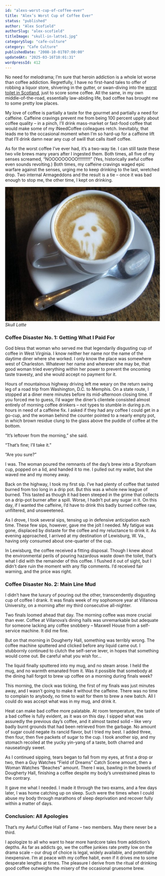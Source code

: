 ```yaml
---
id: "alexs-worst-cup-of-coffee-ever"
title: "Alex’s Worst Cup of Coffee Ever"
status: "published"
author: "Alex Scofield"
authorSlug: "alex-scofield"
titleImage: "skull-in-latte1.jpg"
categorySlug: "cafe-culture"
category: "Cafe Culture"
publishedDate: "2008-10-01T07:00:00"
updatedAt: "2025-03-16T10:01:31"
wordpressId: 412
---
```


No need for melodrama; I’m sure that heroin addiction is a whole lot worse than coffee addiction. Regretfully, I have no first-hand tales to offer of robbing a liquor store, shivering in the gutter, or swan-diving into the [worst toilet in Scotland](https://www.imdb.com/title/tt0117951/), just to score some coffee. All the same, in my own middle-of-the-road, essentially law-abiding life, bad coffee has brought me to some pretty low places.

My love of coffee is partially a taste for the gourmet and partially a need for caffeine. Caffeine cravings prevent me from being 100 percent uppity about coffee quality – in a pinch, I’ll drink mass-market or fast-food coffee that would make some of my INeedCoffee colleagues retch. Inevitably, that leads me to the occasional moment when I’m so hard-up for a caffeine lift that I’ll drink damn near any cup of swill that calls itself coffee.

As for the worst coffee I’ve ever had, it’s a two-way tie. I can still taste these two vile brews many years after I ingested them. Both times, all five of my senses screamed, “NOOOOOOOOO!!!!!!!!!!” (Yes, historically awful coffee even sounds revolting.) Both times, my caffeine cravings waged epic warfare against the senses, urging me to keep drinking to the last, wretched drop. Two internal Armageddons and the result is a tie – once it was bad enough to stop me, the other time, I kept on drinking.

![skull latte art](skull-in-latte1.jpg)  
*Skull Latte*

### Coffee Disaster No. 1: Getting What I Paid For

God bless that woman who served me that legendarily disgusting cup of coffee in West Virginia. I know neither her name nor the name of the daytime diner where she worked. I only know the place was somewhere west of Charleston. Whatever her name and wherever she may be, that good woman tried everything within her power to prevent the oncoming taste travesty, and she would accept no payment for it.

Hours of mountainous highway driving left me weary on the return swing leg of a road trip from Washington, D.C. to Memphis. On a state route, I stopped at a diner mere minutes before its mid-afternoon closing time. If you forced me to guess, I’d wager the diner’s clientele consisted almost entirely of morning coffee drinkers – not types to stumble in during p.m. hours in need of a caffeine fix. I asked if they had any coffee I could get in a go-cup, and the woman behind the counter pointed to a nearly empty pot, in which brown residue clung to the glass above the puddle of coffee at the bottom.

“It’s leftover from the morning,” she said.

“That’s fine; I’ll take it.”

“Are you sure?”

I was. The woman poured the remnants of the day’s brew into a Styrofoam cup, popped on a lid, and handed it to me. I pulled out my wallet, but she waved me and my money away.

Back on the highway, I took my first sip. I’ve had plenty of coffee that tasted burned from too long in a drip pot. But this was a whole new league of burned. This tasted as though it had been steeped in the grime that collects on a drip-pot burner after a spill. Worse, I hadn’t put any sugar in it. On this day, if I wanted the caffeine, I’d have to drink this badly burned coffee raw, unfiltered, and unsweetened.

As I drove, I took several sips, tensing up in defensive anticipation each time. These few sips, however, gave me the jolt I needed. My fatigue was gone, displaced by distaste for the coffee and my reluctance to drink it. As evening approached, I arrived at my destination of Lewisburg, W. Va., having only consumed about one-quarter of the cup.

In Lewisburg, the coffee received a fitting disposal. Though I knew about the environmental perils of pouring hazardous waste down the toilet, that’s what I did with the remainder of this coffee. I flushed it out of sight, but I didn’t dare ruin the moment with any flip comments. I’d received fair warning, and the price was right.

### Coffee Disaster No. 2: Main Line Mud

I didn’t have the luxury of pouring out the other, transcendently disgusting cup of coffee I drank. It was finals week of my sophomore year at Villanova University, on a morning after my third consecutive all-nighter.

Two finals loomed ahead that day. The morning coffee was more crucial than ever. Coffee at Villanova’s dining halls was unremarkable but adequate for someone lacking any coffee snobbery – Maxwell House from a self-service machine. It did me fine.

But on that morning in Dougherty Hall, something was terribly wrong. The coffee machine sputtered and clicked before any liquid came out. I stubbornly continued to clutch the self-serve lever, in hopes that something would come out. Be careful what you wish for…

The liquid finally sputtered into my mug, and no steam arose. I held the mug, and no warmth emanated from it. Was it possible that somebody at the dining hall forgot to brew up coffee on a morning during finals week?

This morning, the clock was ticking, the first of my finals was just minutes away, and I wasn’t going to make it without the caffeine. There was no time to complain to anybody, no time to wait for them to brew a new batch. All I could do was accept what was in my mug, and drink it.

Heat can make bad coffee more palatable. At room temperature, the taste of a bad coffee is fully evident, as it was on this day. I sipped what was assuredly the previous day’s coffee, and it almost tasted solid – like very badly burnt grounds that had been retrieved from the garbage. No amount of sugar could negate its rancid flavor, but I tried my best. I added three, then four, then five packets of sugar to the cup. I took another sip, and my stomach recoiled at the yucky yin-yang of a taste, both charred and nauseatingly sweet.

As I continued sipping, tears began to fall from my eyes, at first a drop or two, then a Guy Watches “Field of Dreams” Catch Scene amount, then a Woman Watches “Beaches” amount. There I was, bawling in the bowels of Dougherty Hall, finishing a coffee despite my body’s unrestrained pleas to the contrary.

It gave me what I needed. I made it through the two exams, and a few days later, I was home catching up on sleep. Such were the times when I could abuse my body through marathons of sleep deprivation and recover fully within a matter of days.

### Conclusion: All Apologies

That’s my Awful Coffee Hall of Fame – two members. May there never be a third.

I apologize to all who want to hear more hardcore tales from addiction’s depths. As far as addicts go, we the coffee junkies rate pretty low on the drama scale – our drug of choice is legal, widely available, and potentially inexpensive. I’m at peace with my coffee habit, even if it drives me to some desperate lengths at times. The pleasure I derive from the ritual of drinking good coffee outweighs the misery of the occasional gruesome brew.
